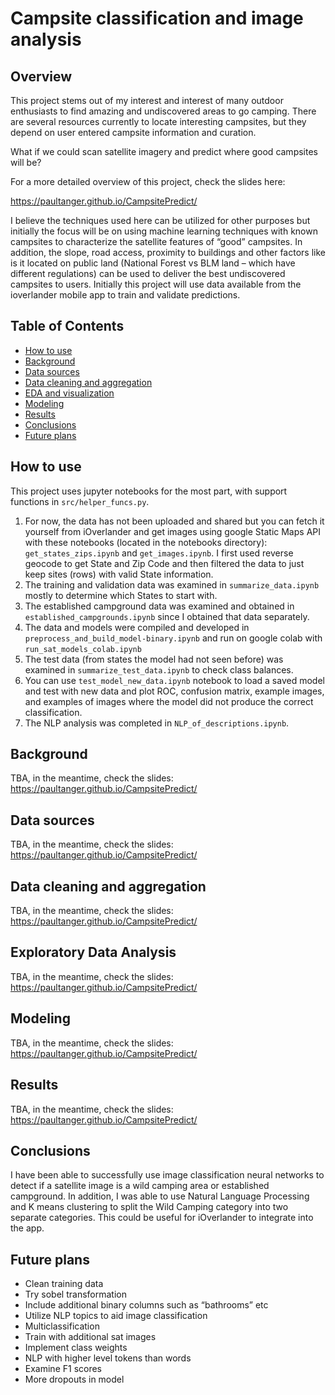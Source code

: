 # Campsite classification and image analysis

## Overview

This project stems out of my interest and interest of many outdoor enthusiasts to find amazing 
and undiscovered areas to go camping.  There are several resources currently to locate interesting 
campsites, but they depend on user entered campsite information and curation.

What if we could scan satellite imagery and predict where good campsites will be?

For a more detailed overview of this project, check the slides here:

https://paultanger.github.io/CampsitePredict/

I believe the techniques used here can be utilized for other purposes but initially the focus will 
be on using machine learning techniques with known campsites to characterize the satellite features 
of “good” campsites.  In addition, the slope, road access, proximity to buildings and other factors 
like is it located on public land (National Forest vs BLM land – which have different regulations) 
can be used to deliver the best undiscovered campsites to users.  Initially this project will use data 
available from the ioverlander mobile app to train and validate predictions.

## Table of Contents

* [How to use](#How-to-use)
* [Background](#background)
* [Data sources](#data-sources)
* [Data cleaning and aggregation](#Data-cleaning-and-aggregation)
* [EDA and visualization](#Exploratory-Data-Analysis)
* [Modeling](#Modeling)
* [Results](#Results)
* [Conclusions](#Conclusions)
* [Future plans](#future-plans)

## How to use

This project uses jupyter notebooks for the most part, with support functions in `src/helper_funcs.py`.
1. For now, the data has not been uploaded and shared but you can fetch it yourself from iOverlander and get images
using google Static Maps API with these notebooks (located in the notebooks directory): `get_states_zips.ipynb` and `get_images.ipynb`.  I first used reverse geocode to get State and Zip Code and then filtered the data to just keep sites (rows) with valid State information.
2. The training and validation data was examined in `summarize_data.ipynb` mostly to determine which States to start with.
3. The established campground data was examined and obtained in `established_campgrounds.ipynb` since I obtained that data separately.
4. The data and models were compiled and developed in `preprocess_and_build_model-binary.ipynb` and run on google colab with `run_sat_models_colab.ipynb`
5. The test data (from states the model had not seen before) was examined in `summarize_test_data.ipynb` to check class balances.
6. You can use `test_model_new_data.ipynb` notebook to load a saved model and test with new data and plot ROC, confusion matrix, example images, and examples of images where the model did not produce the correct classification.
7. The NLP analysis was completed in `NLP_of_descriptions.ipynb`.

## Background

TBA, in the meantime, check the slides: https://paultanger.github.io/CampsitePredict/

## Data sources

TBA, in the meantime, check the slides: https://paultanger.github.io/CampsitePredict/

## Data cleaning and aggregation

TBA, in the meantime, check the slides: https://paultanger.github.io/CampsitePredict/

## Exploratory Data Analysis

TBA, in the meantime, check the slides: https://paultanger.github.io/CampsitePredict/

## Modeling

TBA, in the meantime, check the slides: https://paultanger.github.io/CampsitePredict/

## Results

TBA, in the meantime, check the slides: https://paultanger.github.io/CampsitePredict/

## Conclusions

I have been able to successfully use image classification neural networks to detect if a satellite image is a wild camping area or established campground.  In addition, I was able to use Natural Language Processing and K means clustering to split the Wild Camping category into two separate categories.  This could be useful for iOverlander to integrate into the app.

## Future plans

* Clean training data
* Try sobel transformation
* Include additional binary columns such as “bathrooms” etc
* Utilize NLP topics to aid image classification
* Multiclassification
* Train with additional sat images
* Implement class weights
* NLP with higher level tokens than words
* Examine F1 scores
* More dropouts in model